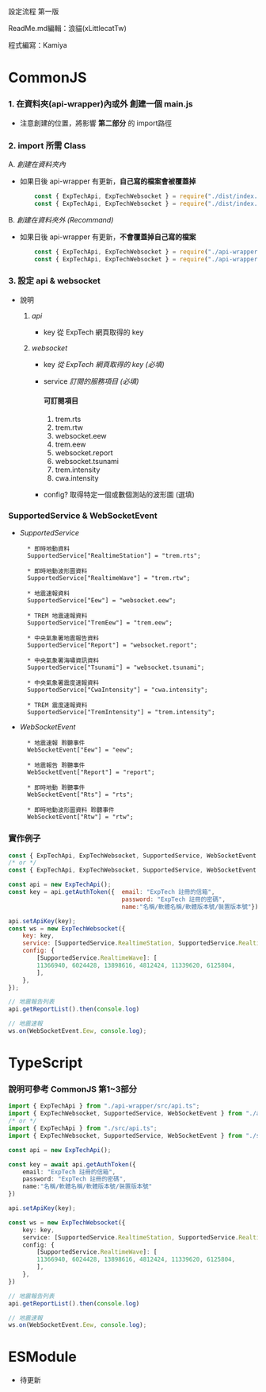 #

設定流程 第一版

ReadMe.md編輯：浪貓(xLittlecatTw)

程式編寫：Kamiya

#

# CommonJS
### **1. 在資料夾(api-wrapper)內或外 創建一個 main.js**
* 注意創建的位置，將影響 **第二部分** 的 import路徑

### **2. import 所需 Class**

A. *創建在資料夾內*

* 如果日後 api-wrapper 有更新，**自己寫的檔案會被覆蓋掉**

    ```js
        const { ExpTechApi, ExpTechWebsocket } = require("./dist/index.js");
        const { ExpTechApi, ExpTechWebsocket } = require("./dist/index.min.js");
    ```

B. *創建在資料夾外 (Recommand)*

* 如果日後 api-wrapper 有更新，**不會覆蓋掉自己寫的檔案**

    ```js
        const { ExpTechApi, ExpTechWebsocket } = require("./api-wrapper/dist/index.js");
        const { ExpTechApi, ExpTechWebsocket } = require("./api-wrapper/dist/index.min.js");
    ```

### **3. 設定 api & websocket**
        
* 說明
        
    1. *api* 
            
        * key 從 ExpTech 網頁取得的 key

    2. *websocket*
        *    key     *從 ExpTech 網頁取得的 key (必填)*
        *    service *訂閱的服務項目 (必填)*
             
                #### **可訂閱項目**
                1.    trem.rts
                2.    trem.rtw
                3.    websocket.eew
                4.    trem.eew
                5.    websocket.report
                6.    websocket.tsunami
                7.    trem.intensity
                8.    cwa.intensity
                
        *    config? 取得特定一個或數個測站的波形圖 (選填)

### **SupportedService & WebSocketEvent**

* *SupportedService*

        * 即時地動資料
        SupportedService["RealtimeStation"] = "trem.rts";
        
        * 即時地動波形圖資料
        SupportedService["RealtimeWave"] = "trem.rtw";
        
        * 地震速報資料
        SupportedService["Eew"] = "websocket.eew";
        
        * TREM 地震速報資料
        SupportedService["TremEew"] = "trem.eew";
        
        * 中央氣象署地震報告資料
        SupportedService["Report"] = "websocket.report";
        
        * 中央氣象署海嘯資訊資料
        SupportedService["Tsunami"] = "websocket.tsunami";
        
        * 中央氣象署震度速報資料
        SupportedService["CwaIntensity"] = "cwa.intensity";
        
        * TREM 震度速報資料
        SupportedService["TremIntensity"] = "trem.intensity";

* *WebSocketEvent*
    
        * 地震速報 聆聽事件
        WebSocketEvent["Eew"] = "eew";
        
        * 地震報告 聆聽事件
        WebSocketEvent["Report"] = "report";
        
        * 即時地動 聆聽事件
        WebSocketEvent["Rts"] = "rts";
        
        * 即時地動波形圖資料 聆聽事件
        WebSocketEvent["Rtw"] = "rtw";

### **實作例子**  
```js
const { ExpTechApi, ExpTechWebsocket, SupportedService, WebSocketEvent } = require("./api-wrapper/dist/index.js");
/* or */
const { ExpTechApi, ExpTechWebsocket, SupportedService, WebSocketEvent } = require("./api-wrapper/dist/index.min.js");

const api = new ExpTechApi();
const key = api.getAuthToken({  email: "ExpTech 註冊的信箱", 
                                password: "ExpTech 註冊的密碼", 
                                name:"名稱/軟體名稱/軟體版本號/裝置版本號"});

api.setApiKey(key);
const ws = new ExpTechWebsocket({
    key: key,
    service: [SupportedService.RealtimeStation, SupportedService.RealtimeWave],
    config: {
        [SupportedService.RealtimeWave]: [
        11366940, 6024428, 13898616, 4812424, 11339620, 6125804,
        ],
    },
});

// 地震報告列表
api.getReportList().then(console.log)

// 地震速報
ws.on(WebSocketEvent.Eew, console.log);
```

# TypeScript

### 說明可參考 CommonJS 第1~3部分
```ts
import { ExpTechApi } from "./api-wrapper/src/api.ts";
import { ExpTechWebsocket, SupportedService, WebSocketEvent } from "./api-wrapper/src/websocket.ts";
/* or */
import { ExpTechApi } from "./src/api.ts";
import { ExpTechWebsocket, SupportedService, WebSocketEvent } from "./src/websocket.ts";

const api = new ExpTechApi();

const key = await api.getAuthToken({
    email: "ExpTech 註冊的信箱", 
    password: "ExpTech 註冊的密碼", 
    name:"名稱/軟體名稱/軟體版本號/裝置版本號"
})

api.setApiKey(key);

const ws = new ExpTechWebsocket({
    key: key,
    service: [SupportedService.RealtimeStation, SupportedService.RealtimeWave],
    config: {
        [SupportedService.RealtimeWave]: [
        11366940, 6024428, 13898616, 4812424, 11339620, 6125804,
        ],
    },
})

// 地震報告列表
api.getReportList().then(console.log)

// 地震速報
ws.on(WebSocketEvent.Eew, console.log);
```

# ESModule
* 待更新